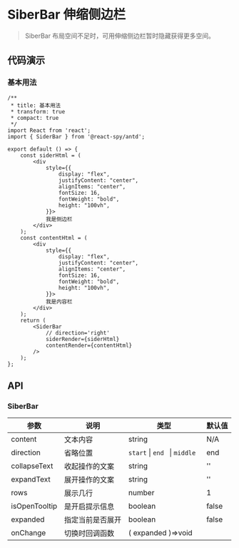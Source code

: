 # SiberBar 伸缩侧边栏

>SiberBar 布局空间不足时，可用伸缩侧边栏暂时隐藏获得更多空间。

## 代码演示

### 基本用法

```tsx
/**
 * title: 基本用法
 * transform: true
 * compact: true
 */
import React from 'react';
import { SiderBar } from '@react-spy/antd';

export default () => {
    const siderHtml = (
        <div
            style={{
                display: "flex",
                justifyContent: "center",
                alignItems: "center",
                fontSize: 16,
                fontWeight: "bold",
                height: "100vh",
            }}>
            我是侧边栏
        </div>
    );
    const contentHtml = (
        <div
            style={{
                display: "flex",
                justifyContent: "center",
                alignItems: "center",
                fontSize: 16,
                fontWeight: "bold",
                height: "100vh",
            }}>
            我是内容栏
        </div>
    );
    return (
        <SiderBar
            // direction='right'
            siderRender={siderHtml}
            contentRender={contentHtml}
        />
    );
};

```

## API

### SiberBar

| 参数          | 说明             | 类型               | 默认值    |
| ------------- | ---------------- | ------------------ | --------- |
| content       | 文本内容         | string             | N/A       | -   |
| direction     | 省略位置         | `start` \| `end ` \| `middle ` | end |
| collapseText  | 收起操作的文案   | string             | ''        |
| expandText    | 展开操作的文案   | string             | ''        |
| rows          | 展示几行         | number             | 1         |
| isOpenTooltip | 是开启提示信息   | boolean            | false     |
| expanded      | 指定当前是否展开 | boolean            | false     |
| onChange      | 切换时回调函数   | ( expanded )=>void |           |